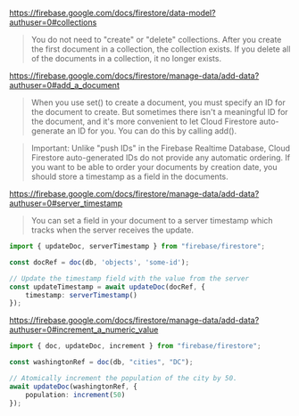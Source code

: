 https://firebase.google.com/docs/firestore/data-model?authuser=0#collections

> You do not need to "create" or "delete" collections. After you create the first document in a collection, the collection exists. If you delete all of the documents in a collection, it no longer exists.

https://firebase.google.com/docs/firestore/manage-data/add-data?authuser=0#add_a_document

> When you use set() to create a document, you must specify an ID for the document to create.
> But sometimes there isn't a meaningful ID for the document, and it's more convenient to let Cloud Firestore auto-generate an ID for you. You can do this by calling add().

> Important: Unlike "push IDs" in the Firebase Realtime Database, Cloud Firestore auto-generated IDs do not provide any automatic ordering. If you want to be able to order your documents by creation date, you should store a timestamp as a field in the documents.

https://firebase.google.com/docs/firestore/manage-data/add-data?authuser=0#server_timestamp

> You can set a field in your document to a server timestamp which tracks when the server receives the update.

```ts
import { updateDoc, serverTimestamp } from "firebase/firestore";

const docRef = doc(db, 'objects', 'some-id');

// Update the timestamp field with the value from the server
const updateTimestamp = await updateDoc(docRef, {
    timestamp: serverTimestamp()
});
```

https://firebase.google.com/docs/firestore/manage-data/add-data?authuser=0#increment_a_numeric_value

```ts
import { doc, updateDoc, increment } from "firebase/firestore";

const washingtonRef = doc(db, "cities", "DC");

// Atomically increment the population of the city by 50.
await updateDoc(washingtonRef, {
    population: increment(50)
});
```